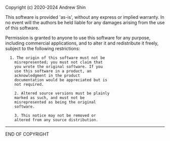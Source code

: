 Copyright (c) 2020-2024 Andrew Shin

This software is provided 'as-is', without any
express or implied warranty. In no event will the
authors be held liable for any damages arising from
the use of this software.

Permission is granted to anyone to use this software
for any purpose, including commercial applications,
and to alter it and redistribute it freely, subject
to the following restrictions:

```
  1. The origin of this software must not be
	misrepresented; you must not claim that
	you wrote the original software. If you
	use this software in a product, an
	acknowledgment in the product
	documentation would be appreciated but is
	not required.

	2. Altered source versions must be plainly
	marked as such, and must not be
	misrepresented as being the original
	software.

	3. This notice may not be removed or
	altered from any source distribution.
```

---

END OF COPYRIGHT
